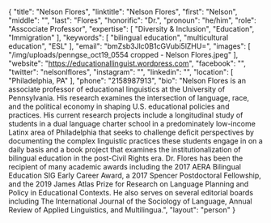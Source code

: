 {
  "title": "Nelson Flores",
  "linktitle": "Nelson Flores",
  "first": "Nelson",
  "middle": "",
  "last": "Flores",
  "honorific": "Dr.",
  "pronoun": "he/him",
  "role": "Asscociate Professor",
  "expertise": [
    "Diversity & Inclusion",
    "Education",
    "Immigration"
  ],
  "keywords": [
    "bilingual education",
    "multicultural education",
    "ESL"
  ],
  "email": "bmZsb3Jlc0B1cGVubi5lZHU=",
  "images": [
    "/img/uploads/penngse_oct19_0554 cropped - Nelson Flores.jpeg"
  ],
  "website": "https://educationallinguist.wordpress.com",
  "facebook": "",
  "twitter": "nelsonlflores",
  "instagram": "",
  "linkedin": "",
  "location": [
    "Philadelphia, PA"
  ],
  "phone": "2158987913",
  "bio": "Nelson Flores is an associate professor of educational linguistics at the University of Pennsylvania. His research examines the intersection of language, race, and the political economy in shaping U.S. educational policies and practices. His current research projects include a longitudinal study of students in a dual language charter school in a predominately low-income Latinx area of Philadelphia that seeks to challenge deficit perspectives by documenting the complex linguistic practices these students engage in on a daily basis and a book project that examines the institutionalization of bilingual education in the post-Civil Rights era. Dr. Flores has been the recipient of many academic awards including the 2017 AERA Bilingual Education SIG Early Career Award, a 2017 Spencer Postdoctoral Fellowship, and the 2019 James Atlas Prize for Research on Language Planning and Policy in Educational Contexts. He also serves on several editorial boards including The International Journal of the Sociology of Language, Annual Review of Applied Linguistics, and Multilingua.",
  "layout": "person"
}
